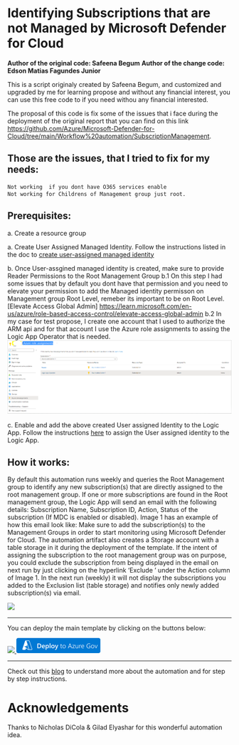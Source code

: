 # Identifying Subscriptions that are not Managed by Microsoft Defender for Cloud
**Author of the original code: Safeena Begum**
**Author of the change code: Edson Matias Fagundes Junior**

This is a script originaly created by Safeena Begum, and customized and upgraded by me for learning propose and without any financial interest, you can use this free code to if you need withou any financial interested. 

The proposal of this code is fix some of the issues that i face during the deployment of the original report that you can find on this link https://github.com/Azure/Microsoft-Defender-for-Cloud/tree/main/Workflow%20automation/SubscriptionManagement.

## Those are the issues, that I tried to fix for my needs:
    Not working  if you dont have O365 services enable
    Not working for Childrens of Management group just root.

## Prerequisites:

a. Create a resource group

a. Create User Assigned Managed Identity. Follow the instructions listed in the doc to [create user-assigned managed identity](https://docs.microsoft.com/en-us/azure/active-directory/managed-identities-azure-resources/how-to-manage-ua-identity-portal#create-a-user-assigned-managed-identity)

b. Once User-assgined managed identity is created, make sure to provide Reader Permissions to the Root Management Group
    b.1 On this step I had some issues that by default you dont have that permission and you need to elevate your permission to add the Managed identity permisson on Management group Root Level, remeber its important to be on Root Level. [Elevate Access Global Admin] https://learn.microsoft.com/en-us/azure/role-based-access-control/elevate-access-global-admin
    b.2 In my case for test propose, I create one account that I used to authorize the ARM api and for that account I use the   Azure role assignments to assing the Logic App Operator that is needed.
    ![Alt text](image.png) 

c. Enable and add the above created User assigned Identity to the Logic App. Follow the instructions [here](https://docs.microsoft.com/en-us/azure/logic-apps/create-managed-service-identity#create-user-assigned-identity-in-the-azure-portal) to assign the User assigned identity to the Logic App. 

## How it works: 
By default this automation runs weekly and queries the Root Management group to identify any new subscription(s) that are directly assigned to the root management group. 
If one or more subscriptions are found in the Root management group, the Logic App will send an email with the following details: Subscription Name, Subscription ID, Action, Status of the subscription (If MDC is enabled or disabled). Image 1 has an example of how this email look like:
Make sure to add the subscription(s) to the Management Groups in order to start monitoring using Microsoft Defender for Cloud.
The automation artifact also creates a Storage account with a table storage in it during the deployment of the template. If the intent of assigning the subscription to the root management group was on purpose, you could exclude the subscription from being displayed in the email on next run by just clicking on the hyperlink ‘Exclude <subscriptionname>’ under the Action column of Image 1. 
In the next run (weekly) it will not display the subscriptions you added to the Exclusion list (table storage) and notifies only newly added subscription(s) via email. 

![](https://github.com/Azure/Azure-Security-Center/blob/master/Workflow%20automation/SubscriptionManagement/Images/ExampleEmailOutput.PNG)
***

You can deploy the main template by clicking on the buttons below:

<a href="https://portal.azure.com/#create/Microsoft.Template/uri/https%3A%2F%2Fraw.githubusercontent.com%2FAzure%2FAzure-Security-Center%2Fmaster%2FWorkflow%2520automation%2FSubscriptionManagement%2Fazuredeploy.json" target="_blank">
    <img src="https://aka.ms/deploytoazurebutton"/>
</a>
<a href="https://portal.azure.com/#create/Microsoft.Template/uri/https%3A%2F%2Fraw.githubusercontent.com%2FAzure%2FAzure-Security-Center%2Fmaster%2FWorkflow%2520automation%2FSubscriptionManagement%2Fazuredeploy.json" target="_blank">
<img src="https://raw.githubusercontent.com/Azure/azure-quickstart-templates/master/1-CONTRIBUTION-GUIDE/images/deploytoazuregov.png"/>
</a> 

***
Check out this [blog](https://techcommunity.microsoft.com/t5/azure-security-center/identifying-subscriptions-that-are-not-managed-by-azure-security/ba-p/2111408) to understand more about the automation and for step by step instructions. 

# Acknowledgements
Thanks to Nicholas DiCola & Gilad Elyashar for this wonderful automation idea. <br>
